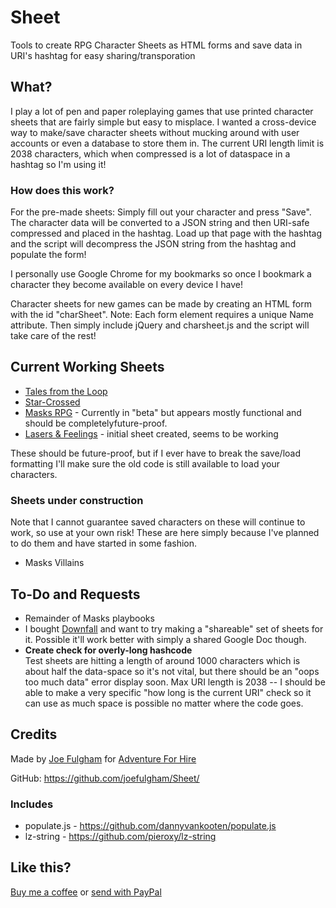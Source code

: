 # Sheet
Tools to create RPG Character Sheets as HTML forms and save data in URI's hashtag for easy sharing/transporation

## What?
I play a lot of pen and paper roleplaying games that use printed character sheets that are fairly simple but easy to misplace. I wanted a cross-device way to make/save character sheets without mucking around with user accounts or even a database to store them in. The current URI length limit is 2038 characters, which when compressed is a lot of dataspace in a hashtag so I'm using it!

### How does this work?
For the pre-made sheets: Simply fill out your character and press "Save". The character data will be converted to a JSON string and then URI-safe compressed and placed in the hashtag. Load up that page with the hashtag and the script will decompress the JSON string from the hashtag and populate the form!

I personally use Google Chrome for my bookmarks so once I bookmark a character they become available on every device I have!

Character sheets for new games can be made by creating an HTML form with the id "charSheet". Note: Each form element requires a unique Name attribute. Then simply include jQuery and charsheet.js and the script will take care of the rest!

## Current Working Sheets
* [Tales from the Loop](https://sheet.adventureforhire.com/loop/) 
* [Star-Crossed](https://sheet.adventureforhire.com/starcrossed)
* [Masks RPG](https://sheet.adventureforhire.com/masks/) - Currently in "beta" but appears mostly functional and should be completelyfuture-proof.
* [Lasers & Feelings](https://sheet.adventureforhire.com/lf/) - initial sheet created, seems to be working

These should be future-proof, but if I ever have to break the save/load formatting I'll make sure the old code is still available to load your characters.

### Sheets under construction
Note that I cannot guarantee saved characters on these will continue to work, so use at your own risk! These are here simply because I've planned to do them and have started in some fashion.
* Masks Villains

## To-Do and Requests
* Remainder of Masks playbooks
* I bought [Downfall](http://lessthanthreegames.com/downfall/) and want to try making a "shareable" set of sheets for it. Possible it'll work better with simply a shared Google Doc though.
* **Create check for overly-long hashcode**  
Test sheets are hitting a length of around 1000 characters which is about half the data-space so it's not vital, but there should be an "oops too much data" error display soon. Max URI length is 2038 -- I should be able to make a very specific "how long is the current URI" check so it can use as much space is possible no matter where the code goes.

## Credits
Made by [Joe Fulgham](https://joefulgham.com/) for [Adventure For Hire](https://adventureforhire.com/)

GitHub: https://github.com/joefulgham/Sheet/

### Includes 
* populate.js - https://github.com/dannyvankooten/populate.js
* lz-string - https://github.com/pieroxy/lz-string

## Like this?
[Buy me a coffee](https://ko-fi.com/joefulgham) or [send with PayPal](https://paypal.me/joefulgham)
